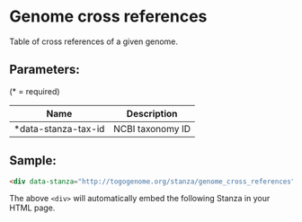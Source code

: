 Genome cross references
=======================

Table of cross references of a given genome.

## Parameters:

(* = required)

| Name                | Description      |
|---------------------|------------------|
| *data-stanza-tax-id | NCBI taxonomy ID |

## Sample:

```html
<div data-stanza="http://togogenome.org/stanza/genome_cross_references" data-stanza-tax-id="1148"></div>
```

The above `<div>` will automatically embed the following Stanza in your HTML page.

<div data-stanza="/stanza/genome_cross_references" data-stanza-tax-id="1148"></div>
